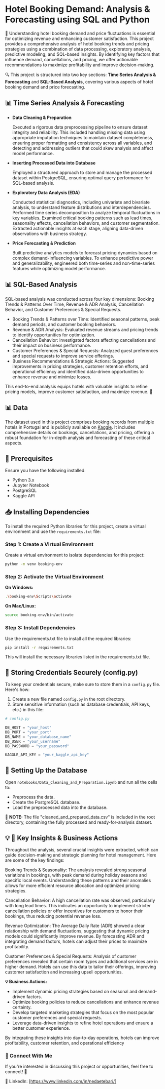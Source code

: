 # Hotel Booking Demand: Analysis & Forecasting using SQL and Python

📌 Understanding hotel booking demand and price fluctuations is essential for optimizing revenue and enhancing customer satisfaction. This project provides a comprehensive analysis of hotel booking trends and pricing strategies using a combination of data processing, exploratory analysis, predictive modeling, and SQL-based insights. By identifying key factors that influence demand, cancellations, and pricing, we offer actionable recommendations to maximize profitability and improve decision-making.

🔍 This project is structured into two key sections: **Time Series Analysis & Forecasting** and **SQL-Based Analysis**, covering various aspects of hotel booking demand and price forecasting.

## 📊 Time Series Analysis & Forecasting

- **Data Cleaning & Preparation**

    Executed a rigorous data preprocessing pipeline to ensure dataset integrity and reliability. This included handling missing data using appropriate imputation techniques to maintain dataset completeness, ensuring proper formatting and consistency across all variables, and detecting and addressing outliers that could skew analysis and affect model performance.

- **Inserting Processed Data into Database**

    Employed a structured approach to store and manage the processed dataset within PostgreSQL, ensuring optimal query performance for SQL-based analysis.

- **Exploratory Data Analysis (EDA)**

    Conducted statistical diagnostics, including univariate and bivariate analysis, to understand feature distributions and interdependencies. Performed time series decomposition to analyze temporal fluctuations in key variables. Examined critical booking patterns such as lead times, seasonality effects, cancellation behaviors, and customer segmentation. Extracted actionable insights at each stage, aligning data-driven observations with business strategy.

- **Price Forecasting & Prediction**

    Built predictive analytics models to forecast pricing dynamics based on complex demand-influencing variables. To enhance predictive power and generalizability, engineered both time-series and non-time-series features while optimizing model performance.
        

## 📊 SQL-Based Analysis

SQL-based analysis was conducted across four key dimensions: Booking Trends & Patterns Over Time, Revenue & ADR Analysis, Cancellation Behavior, and Customer Preferences & Special Requests.

- Booking Trends & Patterns over Time: Identified seasonal patterns, peak demand periods, and customer booking behaviors.
- Revenue & ADR Analysis: Evaluated revenue streams and pricing trends to identify opportunities for optimization.
- Cancellation Behavior: Investigated factors affecting cancellations and their impact on business performance.
- Customer Preferences & Special Requests: Analyzed guest preferences and special requests to improve service offerings.
- Business Recommendations & Strategic Actions: Suggested improvements in pricing strategies, customer retention efforts, and operational efficiency and identified data-driven opportunities to enhance revenue and minimize losses.

This end-to-end analysis equips hotels with valuable insights to refine pricing models, improve customer satisfaction, and maximize revenue. 🚀


## 📊 Data

The dataset used in this project comprises booking records from multiple hotels in Portugal and is publicly available on [Kaggle](https://www.kaggle.com/datasets/jessemostipak/hotel-booking-demand/data?select=hotel_bookings.csv). It includes comprehensive details on bookings, cancellations, and pricing, offering a robust foundation for in-depth analysis and forecasting of these critical aspects.


## 📌 Prerequisites

Ensure you have the following installed:

- Python 3.x
- Jupyter Notebook
- PostgreSQL
- Kaggle API


## 📥 Installing Dependencies

To install the required Python libraries for this project, create a virtual environment and use the `requirements.txt` file:

### Step 1: Create a Virtual Environment

Create a virtual environment to isolate dependencies for this project:

```bash
python -m venv booking-env
```

### Step 2: Activate the Virtual Environment

**On Windows:**
```bash
.\booking-env\Scripts\activate
```

**On Mac/Linux:**
```bash
source booking-env/bin/activate
```

### Step 3: Install Dependencies
Use the requirements.txt file to install all the required libraries:

```bash
pip install -r requirements.txt
```
This will install the necessary libraries listed in the requirements.txt file.


## 🔑 Storing Credentials Securely (config.py)

To keep your credentials secure, make sure to store them in a `config.py` file. Here's how:

1. Create a new file named `config.py` in the root directory.
2. Store sensitive information (such as database credentials, API keys, etc.) in this file:

```python
# config.py

DB_HOST = "your_host"
DB_PORT = "your_port"
DB_NAME = "your_database_name"
DB_USER = "your_username"
DB_PASSWORD = "your_password"

KAGGLE_API_KEY = "your_kaggle_api_key"
```

## 🔧 Setting Up the Database

Open `notebooks/Data_Cleaning_and_Preparation.ipynb` and run all the cells to:

- Preprocess the data.
- Create the PostgreSQL database.
- Load the preprocessed data into the database.

📝 **NOTE:** The file "cleaned_and_prepared_data.csv" is included in the root directory, containing the fully processed and ready-for-analysis dataset.


## 💡 🧠 Key Insights & Business Actions

Throughout the analysis, several crucial insights were extracted, which can guide decision-making and strategic planning for hotel management. Here are some of the key findings:

Booking Trends & Seasonality: The analysis revealed strong seasonal variations in bookings, with peak demand during holiday seasons and specific local events. Understanding these patterns and their anomalies allows for more efficient resource allocation and optimized pricing strategies.

Cancellation Behavior: A high cancellation rate was observed, particularly with long lead times. This indicates an opportunity to implement stricter cancellation policies or offer incentives for customers to honor their bookings, thus reducing potential revenue loss.

Revenue Optimization: The Average Daily Rate (ADR) showed a clear relationship with demand fluctuations, suggesting that dynamic pricing models could significantly improve revenue. By forecasting ADR and integrating demand factors, hotels can adjust their prices to maximize profitability.

Customer Preferences & Special Requests: Analysis of customer preferences revealed that certain room types and additional services are in higher demand. Hotels can use this data to tailor their offerings, improving customer satisfaction and increasing upsell opportunities.

**💡 Business Actions:**

- Implement dynamic pricing strategies based on seasonal and demand-driven factors.
- Optimize booking policies to reduce cancellations and enhance revenue certainty.
- Develop targeted marketing strategies that focus on the most popular customer preferences and special requests.
- Leverage data-driven insights to refine hotel operations and ensure a better customer experience.

By integrating these insights into day-to-day operations, hotels can improve profitability, customer retention, and operational efficiency


### 📩 Connect With Me
If you're interested in discussing this project or opportunities, feel free to connect! 🚀

💼 LinkedIn: [https://www.linkedin.com/in/nedaetebari/]